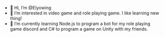 - 👋 Hi, I’m @Elyowing
- 👀 I’m interested in video game and role playing game. I like learning new thing!
- 🌱 I’m currently learning Node.js to program a bot for my role playing game discord and C# to program a game on Unity with my friends.

<!---
Elyowing/Elyowing is a ✨ special ✨ repository because its `README.md` (this file) appears on your GitHub profile.
You can click the Preview link to take a look at your changes.
--->
